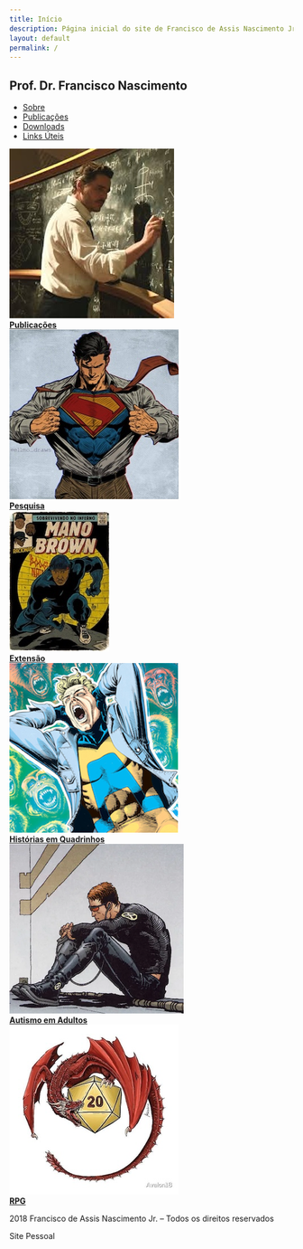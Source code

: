 ```yaml
---
title: Início
description: Página inicial do site de Francisco de Assis Nascimento Jr. - Ensino, Pesquisa, Extensão e mais.
layout: default
permalink: /
---
```


<nav class="bg-[#003865] text-white px-4 py-3 shadow-md">
  <div class="max-w-7xl mx-auto flex justify-between items-center">
    <h1 class="text-xl font-bold">Prof. Dr. Francisco Nascimento</h1>
    <ul class="flex gap-6 text-sm sm:text-base">
      <li><a href="/pages/sobre.html" class="hover:underline">Sobre</a></li>
      <li><a href="/pages/ensino/ensino.html" class="hover:underline">Publicações</a></li>
      <li><a href="/pages/baixar/baixar.html" class="hover:underline">Downloads</a></li>
      <li><a href="/pages/linksuteis.html" class="hover:underline">Links Úteis</a></li>
    </ul>
  </div>
</nav>

<div class="grid grid-cols-1 sm:grid-cols-2 md:grid-cols-3 gap-8 justify-items-center px-4 py-8">

  <!-- Publicações -->
  <div class="text-center">
    <a href="pages/index/index_ensino.html">
      <img src="imagens/index_pics/ensino.jpeg" alt="Publicações" title="Ensino"
        class="w-full max-w-xs h-[300px] object-cover rounded shadow-md hover:scale-105 transition-transform duration-300">
    </a><br>
    <strong><a href="pages/index/index_ensino.html" class="text-blue-700 hover:underline">Publicações</a></strong>
  </div>

  <!-- Pesquisa -->
  <div class="text-center">
    <a href="pages/index/index_pesquisa.html">
      <img src="imagens/index_pics/pesquisa.jpeg" alt="Pesquisa" title="Interesses de Pesquisa"
        class="w-full max-w-xs h-[300px] object-cover rounded shadow-md hover:scale-105 transition-transform duration-300">
    </a><br>
    <strong><a href="pages/index/index_pesquisa.html" class="text-blue-700 hover:underline">Pesquisa</a></strong>
  </div>

  <!-- Extensão -->
  <div class="text-center">
    <a href="pages/index/index_extensao.html">
      <img src="imagens/index_pics/extensao.jpeg" alt="Extensão" title="Atividades de Extensão"
        class="w-full max-w-xs h-[300px] object-cover rounded shadow-md hover:scale-105 transition-transform duration-300">
    </a><br>
    <strong><a href="pages/index/index_extensao.html" class="text-blue-700 hover:underline">Extensão</a></strong>
  </div>

  <!-- Hiperfocos / HQ -->
  <div class="text-center">
    <a href="pages/index/index_hq.html">
      <img src="imagens/index_pics/hiperfocos.png" alt="HQ" title="Histórias em Quadrinhos"
        class="w-full max-w-xs h-[300px] object-cover rounded shadow-md hover:scale-105 transition-transform duration-300">
    </a><br>
    <strong><a href="pages/index/index_hq.html" class="text-blue-700 hover:underline">Histórias em Quadrinhos</a></strong>
  </div>

  <!-- Autismo -->
  <div class="text-center">
    <a href="pages/index/index_tea_adultos.html">
      <img src="imagens/index_pics/cyclope_tea.png" alt="Autismo" title="Autismo em Adultos"
        class="w-full max-w-xs h-[300px] object-cover rounded shadow-md hover:scale-105 transition-transform duration-300">
    </a><br>
    <strong><a href="pages/index/index_tea_adultos.html" class="text-blue-700 hover:underline">Autismo em Adultos</a></strong>
  </div>

  <!-- RPG -->
  <div class="text-center">
    <a href="pages/index/index_rpg.html">
      <img src="imagens/index_pics/dragaod20.jpeg" alt="RPG" title="Jogos de RPG"
        class="w-full max-w-xs h-[300px] object-cover rounded shadow-md hover:scale-105 transition-transform duration-300">
    </a><br>
    <strong><a href="pages/index/index_rpg.html" class="text-blue-700 hover:underline">RPG</a></strong>
  </div>

</div>

<footer class="bg-[#003865] text-white text-sm py-4 px-4 text-center">
  <p class="mb-1">2018 Francisco de Assis Nascimento Jr. – Todos os direitos reservados</p>
  <p class="text-xs">Site Pessoal</p>
</footer>
